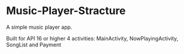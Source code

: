 # Music-Player-Stracture
A simple music player app.

Built for API 16 or higher
4 activities: MainActivity, NowPlayingActivity, SongList and Payment

